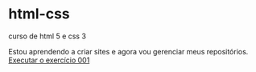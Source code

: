 # html-css
 curso de html 5 e css 3

Estou aprendendo a criar sites e agora vou gerenciar meus repositórios.
<a href="https://eduardobotelho28.github.io/html-css/exercícios/ex001/index.html">Executar o exercício 001</a>